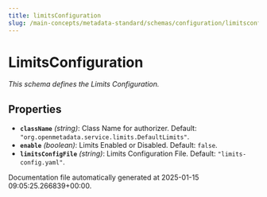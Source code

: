 ```yaml
---
title: limitsConfiguration
slug: /main-concepts/metadata-standard/schemas/configuration/limitsconfiguration
---
```


# LimitsConfiguration

*This schema defines the Limits Configuration.*

## Properties

- **`className`** *(string)*: Class Name for authorizer. Default: `"org.openmetadata.service.limits.DefaultLimits"`.
- **`enable`** *(boolean)*: Limits Enabled or Disabled. Default: `false`.
- **`limitsConfigFile`** *(string)*: Limits Configuration File. Default: `"limits-config.yaml"`.


Documentation file automatically generated at 2025-01-15 09:05:25.266839+00:00.
